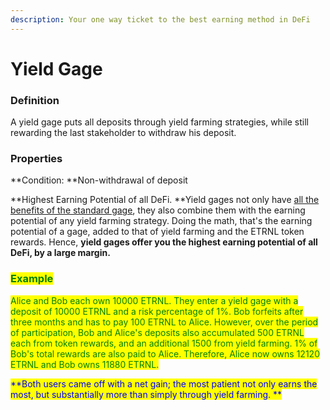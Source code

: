 ```yaml
---
description: Your one way ticket to the best earning method in DeFi
---
```


# Yield Gage

### Definition

A yield gage puts all deposits through yield farming strategies, while still rewarding the last stakeholder to withdraw his deposit.

### Properties

**Condition: **Non-withdrawal of deposit

**Highest Earning Potential of all DeFi. **Yield gages not only have [all the benefits of the standard gage](yield-gage.md#properties), they also combine them with the earning potential of any yield farming strategy. Doing the math, that's the earning potential of a gage, added to that of yield farming and the ETRNL token rewards. Hence, **yield gages offer you the highest earning potential of all DeFi, by a large margin.**

### <mark style="color:green;">**Example**</mark>

<mark style="color:red;"><mark style="color:green;">Alice and Bob each own 10000 ETRNL. They enter a yield gage with a deposit of 10000 ETRNL and a risk percentage of 1%. Bob forfeits after three months and has to pay 100 ETRNL<mark style="color:green;"></mark> <mark style="color:green;">to Alice. However, over the period of participation, Bob and Alice's deposits also accumulated 500 ETRNL each from token rewards, and an additional 1500 from yield farming. 1% of Bob's total rewards are also paid to Alice. Therefore, Alice now owns 12120 ETRNL and Bob owns 11880 ETRNL.</mark>

<mark style="color:blue;">**Both users came off with a net gain; the most patient not only earns the most, but substantially more than simply through yield farming. **</mark>

